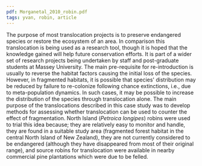```yaml
---
pdf: Morganetal_2010_robin.pdf
tags: yvan, robin, article
---
```

The purpose of most translocation projects is to preserve endangered species or
restore the ecosystem of an area. In comparison this translocation is being used
as a research tool, though it is hoped that the knowledge gained will help future
conservation efforts. It is part of a wider set of research projects being
undertaken by staff and post-graduate students at Massey University. The main
pre-requisite for re-introduction is usually to reverse the habitat factors causing
the initial loss of the species. However, in fragmented habitats, it is possible that
species' distribution may be reduced by failure to re-colonize following chance
extinctions, i.e., due to meta-population dynamics. In such cases, it may be
possible to increase the distribution of the species through translocation alone.
The main purpose of the translocations described in this case study was to
develop methods for assessing whether translocation can be used to counter the
effect of fragmentation. North Island (*Petroica longipes*) robins were used to trial
this idea because; they are relatively easy to monitor and handle, they are found
in a suitable study area (fragmented forest habitat in the central North Island of
New Zealand), they are not currently considered to be endangered (although they
have disappeared from most of their original range), and source robins for
translocation were available in nearby commercial pine plantations which were due to be
felled.
